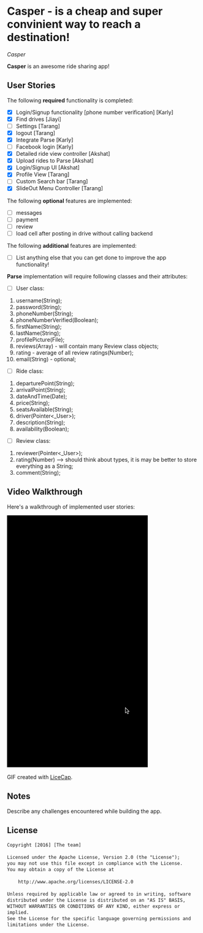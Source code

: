 # Casper - is a cheap and super convinient way to reach a destination!

*Casper*

**Casper** is an awesome ride sharing app!

## User Stories

The following **required** functionality is completed:
- [x] Login/Signup functionality [phone number verification] [Karly]
- [x] Find drives [Jiayi]
- [ ] Settings [Tarang]
- [x] logout [Tarang]
- [x] Integrate Parse [Karly]
- [ ] Facebook login [Karly]
- [x] Detailed ride view controller [Akshat]
- [x] Upload rides to Parse [Akshat]
- [x] Login/Signup UI [Akshat] 
- [x] Profile View [Tarang]
- [ ] Custom Search bar [Tarang]
- [x] SlideOut Menu Controller [Tarang]

The following **optional** features are implemented:
- [ ] messages
- [ ] payment
- [ ] review
- [ ] load cell after posting in drive without calling backend

The following **additional** features are implemented:
- [ ] List anything else that you can get done to improve the app functionality!

**Parse** implementation will require following classes and their attributes:
- [ ] User class:
1. username(String);
2. password(String);
3. phoneNumber(String);
4. phoneNumberVerified(Boolean);
5. firstName(String);
6. lastName(String);
7. profilePicture(File);
8. reviews(Array) - will contain many Review class objects;
9. rating - average of all review ratings(Number);
10. email(String) - optional;

- [ ] Ride class:
1. departurePoint(String);
2. arrivalPoint(String);
3. dateAndTime(Date);
4. price(String);
5. seatsAvailable(String);
5. driver(Pointer<_User>);
6. description(String);
7. availability(Boolean);

- [ ] Review class:
1. reviewer(Pointer<_User>);
2. rating(Number) --> should think about types, it is may be better to store everything as a String;
3. comment(String);

## Video Walkthrough 

Here's a walkthrough of implemented user stories:

<img src='https://github.com/RideSharingApp/RideSharingApp/blob/master/RideShare_gif.gif' title='Video Walkthrough' width='' alt='Video Walkthrough' />

GIF created with [LiceCap](http://www.cockos.com/licecap/).

## Notes

Describe any challenges encountered while building the app.

## License

    Copyright [2016] [The team]

    Licensed under the Apache License, Version 2.0 (the "License");
    you may not use this file except in compliance with the License.
    You may obtain a copy of the License at

        http://www.apache.org/licenses/LICENSE-2.0

    Unless required by applicable law or agreed to in writing, software
    distributed under the License is distributed on an "AS IS" BASIS,
    WITHOUT WARRANTIES OR CONDITIONS OF ANY KIND, either express or implied.
    See the License for the specific language governing permissions and
    limitations under the License.
